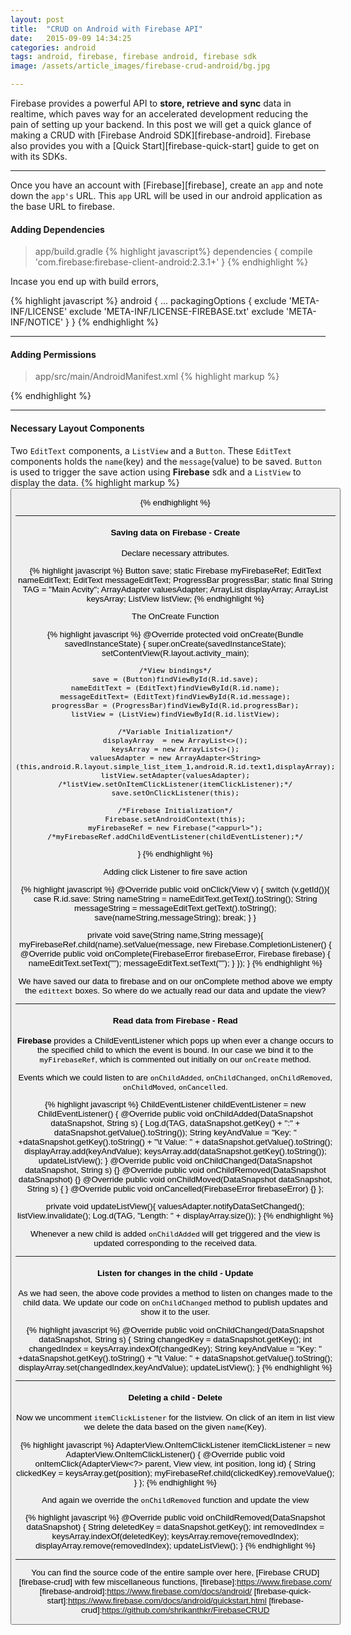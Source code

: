 ```yaml
---
layout: post
title:  "CRUD on Android with Firebase API"
date:   2015-09-09 14:34:25
categories: android
tags: android, firebase, firebase android, firebase sdk
image: /assets/article_images/firebase-crud-android/bg.jpg

--- 
```


Firebase provides a powerful API to **store, retrieve and sync** data in realtime, which paves way for an accelerated development reducing the pain of setting up your backend. In this post we will get a quick glance of making a CRUD with [Firebase Android SDK][firebase-android]. Firebase also provides you with a [Quick Start][firebase-quick-start] guide to get on with its SDKs. 

---

Once you have an account with [Firebase][firebase], create an `app` and note down the `app's` URL. This `app` URL will be used in our android application as the base URL to firebase.

#### Adding Dependencies


> app/build.gradle
{% highlight javascript%}
dependencies {
	compile 'com.firebase:firebase-client-android:2.3.1+'
}
{% endhighlight %}

Incase you end up with build errors, 

{% highlight javascript %}
android {
	...
	packagingOptions {
	exclude 'META-INF/LICENSE'
	exclude 'META-INF/LICENSE-FIREBASE.txt'
	exclude 'META-INF/NOTICE'
	}
}
{% endhighlight %}

---

#### Adding Permissions

> app/src/main/AndroidManifest.xml 
{% highlight markup %}
<uses-permission android:name="android.permission.INTERNET" />
{% endhighlight %}

---

#### Necessary Layout Components

Two `EditText` components,  a `ListView` and a `Button`. These `EditText` components holds the `name`(key) and the `message`(value) to be saved. `Button` is used to trigger the save action using **Firebase** sdk and a `ListView` to display the data.
{% highlight markup %}
<EditText
	android:layout_width="fill_parent"
	android:layout_height="60dp"
	android:hint="Enter Name"
	android:id="@+id/name"
	android:layout_marginTop="10dp"
	android:layout_alignParentLeft="true"
	android:layout_alignParentStart="true"/>
<EditText
	android:layout_width="fill_parent"
	android:layout_height="60dp"
	android:hint="Enter Message"
	android:layout_marginTop="10dp"
	android:id="@+id/message"
	android:layout_below="@+id/name"/>
<Button
	android:layout_width="wrap_content"
	android:layout_height="wrap_content"
	android:text="Save"
	android:id="@+id/save"
	android:layout_below="@+id/message"
	android:layout_marginTop="10dp"
	android:layout_centerHorizontal="true"/>
<ListView
	android:layout_width="wrap_content"
	android:layout_height="fill_parent"
	android:id="@+id/listView"
	android:layout_below="@+id/save"
	android:layout_alignParentLeft="true"
	android:layout_alignParentStart="true"/>

{% endhighlight %}

---

#### Saving data on Firebase - Create

Declare necessary attributes.

{% highlight javascript %}
Button save;
static Firebase myFirebaseRef;
EditText nameEditText;
EditText messageEditText;
ProgressBar progressBar;
static final String TAG = "Main Acvity";
ArrayAdapter<String> valuesAdapter;
ArrayList<String> displayArray;
ArrayList<String> keysArray;
ListView listView;
{% endhighlight %}

The OnCreate Function

{% highlight javascript %}
@Override
protected void onCreate(Bundle savedInstanceState) {
	super.onCreate(savedInstanceState);
	setContentView(R.layout.activity_main);

	/*View bindings*/
	save = (Button)findViewById(R.id.save);
	nameEditText = (EditText)findViewById(R.id.name);
	messageEditText= (EditText)findViewById(R.id.message);
	progressBar = (ProgressBar)findViewById(R.id.progressBar);
	listView = (ListView)findViewById(R.id.listView);

	/*Variable Initialization*/
	displayArray  = new ArrayList<>();
	keysArray = new ArrayList<>();
	valuesAdapter = new ArrayAdapter<String>(this,android.R.layout.simple_list_item_1,android.R.id.text1,displayArray);
	listView.setAdapter(valuesAdapter);
	/*listView.setOnItemClickListener(itemClickListener);*/
	save.setOnClickListener(this);

	/*Firebase Initialization*/
	Firebase.setAndroidContext(this);
	myFirebaseRef = new Firebase("<appurl>");
	/*myFirebaseRef.addChildEventListener(childEventListener);*/
}
{% endhighlight %}

Adding click Listener to fire save action

{% highlight javascript %}
@Override
public void onClick(View v) {
	switch (v.getId()){
		case R.id.save:
			String nameString = nameEditText.getText().toString();
			String messageString = messageEditText.getText().toString();
			save(nameString,messageString);
		break;
	}
}

private void save(String name,String message){
	myFirebaseRef.child(name).setValue(message, new Firebase.CompletionListener() {
		@Override
		public void onComplete(FirebaseError firebaseError, Firebase firebase) {
			nameEditText.setText("");
			messageEditText.setText("");
		}
	});
}
{% endhighlight %}

We have saved our data to firebase and on our onComplete method above we empty the `edittext` boxes. So where do we actually read our data and update the view?

---



#### Read data from Firebase - Read

**Firebase** provides a ChildEventListener which pops up when ever a change occurs to the specified child to which the event is bound. In our case we bind it to the `myFirebaseRef`, which is commented out initially on our `onCreate` method. 

Events which we could listen to are `onChildAdded`, `onChildChanged`, `onChildRemoved`, `onChildMoved`, `onCancelled`. 

{% highlight javascript %}
ChildEventListener childEventListener = new ChildEventListener() {
	@Override
	public void onChildAdded(DataSnapshot dataSnapshot, String s) {
		Log.d(TAG, dataSnapshot.getKey() + ":" + dataSnapshot.getValue().toString());
		String keyAndValue = "Key: " +dataSnapshot.getKey().toString() + "\t Value: " +  	dataSnapshot.getValue().toString();
		displayArray.add(keyAndValue);
		keysArray.add(dataSnapshot.getKey().toString());
		updateListView();
	}
	@Override
	public void onChildChanged(DataSnapshot dataSnapshot, String s) {}
	@Override
	public void onChildRemoved(DataSnapshot dataSnapshot) {}
	@Override
	public void onChildMoved(DataSnapshot dataSnapshot, String s) { }
	@Override
	public void onCancelled(FirebaseError firebaseError) {}
};

private void updateListView(){
	valuesAdapter.notifyDataSetChanged();
	listView.invalidate();
	Log.d(TAG, "Length: " + displayArray.size());
}
{% endhighlight %}

Whenever a new child is added `onChildAdded` will get triggered and the view is updated corresponding to the received data.

--- 

#### Listen for changes in the child - Update

As we had seen, the above code provides a method to listen on changes made to the child data. We update our code on `onChildChanged` method to publish updates and show it to the user.

{% highlight javascript %}
@Override
public void onChildChanged(DataSnapshot dataSnapshot, String s) {
	String changedKey = dataSnapshot.getKey();
	int changedIndex = keysArray.indexOf(changedKey);
	String keyAndValue = "Key: " +dataSnapshot.getKey().toString() + "\t Value: " + dataSnapshot.getValue().toString();
	displayArray.set(changedIndex,keyAndValue);
	updateListView();
}
{% endhighlight %}

---

#### Deleting a child - Delete

Now we uncomment `itemClickListener` for the listview. On click of an item in list view we delete the data based on the given `name`(Key).

{% highlight javascript %}
AdapterView.OnItemClickListener itemClickListener = new AdapterView.OnItemClickListener() {
	@Override
	public void onItemClick(AdapterView<?> parent, View view, int position, long id) {
		String clickedKey = keysArray.get(position);
		myFirebaseRef.child(clickedKey).removeValue();
	}
};
{% endhighlight %}

And again we override the `onChildRemoved` function and update the view

{% highlight javascript %}
@Override
public void onChildRemoved(DataSnapshot dataSnapshot) {
	String deletedKey = dataSnapshot.getKey();
	int removedIndex = keysArray.indexOf(deletedKey);
	keysArray.remove(removedIndex);
	displayArray.remove(removedIndex);
	updateListView();
}
{% endhighlight %}

---

You can find the source code of the entire sample over here, [Firebase CRUD][firebase-crud] with few miscellaneous functions,
[firebase]:https://www.firebase.com/
[firebase-android]:https://www.firebase.com/docs/android/
[firebase-quick-start]:https://www.firebase.com/docs/android/quickstart.html
[firebase-crud]:https://github.com/shrikanthkr/FirebaseCRUD
